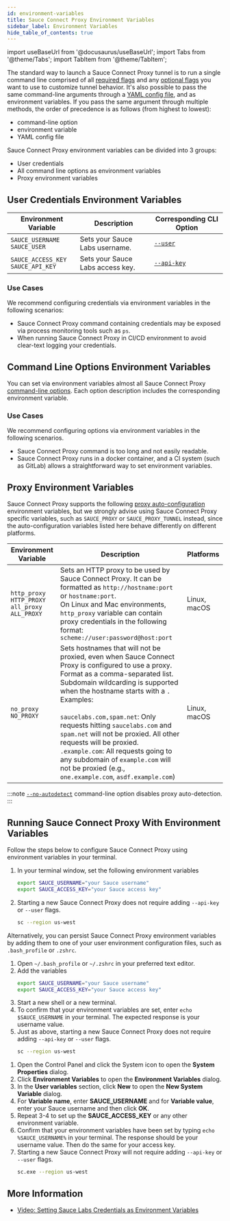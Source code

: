 ```yaml
---
id: environment-variables
title: Sauce Connect Proxy Environment Variables
sidebar_label: Environment Variables
hide_table_of_contents: true
---
```


import useBaseUrl from '@docusaurus/useBaseUrl';
import Tabs from '@theme/Tabs';
import TabItem from '@theme/TabItem';

The standard way to launch a Sauce Connect Proxy tunnel is to run a single command line comprised of all [required flags](/dev/cli/sauce-connect-proxy/#main) and any [optional flags](/dev/cli/sauce-connect-proxy/) you want to use to customize tunnel behavior.
It's also possible to pass the same command-line arguments through a [YAML config file](/secure-connections/sauce-connect/setup-configuration/yaml-config/), and as environment variables.
If you pass the same argument through multiple methods, the order of precedence is as follows (from highest to lowest):

- command-line option
- environment variable
- YAML config file

Sauce Connect Proxy environment variables can be divided into 3 groups:

- User credentials
- All command line options as environment variables
- Proxy environment variables

## User Credentials Environment Variables

| Environment Variable                   | Description                      | Corresponding CLI Option                               |
| -------------------------------------- | -------------------------------- | ------------------------------------------------------ |
| `SAUCE_USERNAME`<br/>`SAUCE_USER`      | Sets your Sauce Labs username.   | [`--user`](/dev/cli/sauce-connect-proxy/#--user)       |
| `SAUCE_ACCESS_KEY`<br/>`SAUCE_API_KEY` | Sets your Sauce Labs access key. | [`--api-key`](/dev/cli/sauce-connect-proxy/#--api-key) |

### Use Cases

We recommend configuring credentials via environment variables in the following scenarios:

- Sauce Connect Proxy command containing credentials may be exposed via process monitoring tools such as `ps`.
- When running Sauce Connect Proxy in CI/CD environment to avoid clear-text logging your credentials.

## Command Line Options Environment Variables

You can set via environment variables almost all Sauce Connect Proxy [command-line options](/dev/cli/sauce-connect-proxy).
Each option description includes the corresponding environment variable.

### Use Cases

We recommend configuring options via environment variables in the following scenarios.

- Sauce Connect Proxy command is too long and not easily readable.
- Sauce Connect Proxy runs in a docker container, and a CI system (such as GitLab) allows a straightforward way to set environment variables.

## Proxy Environment Variables

Sauce Connect Proxy supports the following [proxy auto-configuration](/secure-connections/sauce-connect/setup-configuration/additional-proxies/#proxy-auto-configuration-automatic) environment variables, but we strongly advise using Sauce Connect Proxy specific variables, such as `SAUCE_PROXY` or `SAUCE_PROXY_TUNNEL` instead, since the auto-configuration variables listed here behave differently on different platforms.

| Environment Variable                                          | Description                                                                                                                                                                                                                                                                                                                                                                                                                                                                                                         | Platforms    |
| ------------------------------------------------------------- | ------------------------------------------------------------------------------------------------------------------------------------------------------------------------------------------------------------------------------------------------------------------------------------------------------------------------------------------------------------------------------------------------------------------------------------------------------------------------------------------------------------------- | ------------ |
| `http_proxy`<br/>`HTTP_PROXY`<br/>`all_proxy`<br/>`ALL_PROXY` | Sets an HTTP proxy to be used by Sauce Connect Proxy. It can be formatted as `http://hostname:port` or `hostname:port`.<br/>On Linux and Mac environments, `http_proxy` variable can contain proxy credentials in the following format: `scheme://user:password@host:port`                                                                                                                                                                                                                                          | Linux, macOS |
| `no_proxy`<br/>`NO_PROXY`                                     | Sets hostnames that will not be proxied, even when Sauce Connect Proxy is configured to use a proxy. Format as a comma-separated list. Subdomain wildcarding is supported when the hostname starts with a `.` Examples:<br/><br/>`saucelabs.com,spam.net`: Only requests hitting `saucelabs.com` and `spam.net` will not be proxied. All other requests will be proxied.<br/>`.example.com`: All requests going to any subdomain of `example.com` will not be proxied (e.g., `one.example.com`, `asdf.example.com`) | Linux, macOS |

:::note
[`--no-autodetect`](/dev/cli/sauce-connect-proxy/#--no-autodetect) command-line option disables proxy auto-detection.
:::

## Running Sauce Connect Proxy With Environment Variables

<Tabs>
<TabItem value="macOS/Linux" label="macOS and Linux" default>

Follow the steps below to configure Sauce Connect Proxy using environment variables in your terminal.

1. In your terminal window, set the following environment variables
   ```bash
   export SAUCE_USERNAME="your Sauce username"
   export SAUCE_ACCESS_KEY="your Sauce access key"
   ```
2. Starting a new Sauce Connect Proxy does not require adding `--api-key` or `--user` flags.
   ```bash
   sc --region us-west
   ```

Alternatively, you can persist Sauce Connect Proxy environment variables by adding them to one of your user environment configuration files, such as `.bash_profile` or `.zshrc`.

1. Open `~/.bash_profile` or `~/.zshrc` in your preferred text editor.
2. Add the variables
   ```zsh
   export SAUCE_USERNAME="your Sauce username"
   export SAUCE_ACCESS_KEY="your Sauce access key"
   ```
3. Start a new shell or a new terminal.
4. To confirm that your environment variables are set, enter `echo $SAUCE_USERNAME` in your terminal. The expected response is your username value.
5. Just as above, starting a new Sauce Connect Proxy does not require adding `--api-key` or `--user` flags.
   ```bash
   sc --region us-west
   ```

</TabItem>
<TabItem value="Windows" label="Windows">

1. Open the Control Panel and click the System icon to open the **System Properties** dialog.
2. Click **Environment Variables** to open the **Environment Variables** dialog.
3. In the **User variables** section, click **New** to open the **New System Variable** dialog.
4. For **Variable name**, enter **SAUCE_USERNAME** and for **Variable value**, enter your Sauce username and then click **OK**.
5. Repeat 3-4 to set up the **SAUCE_ACCESS_KEY** or any other environment variable.
6. Confirm that your environment variables have been set by typing `echo %SAUCE_USERNAME%` in your terminal. The response should be your username value. Then do the same for your access key.
7. Starting a new Sauce Connect Proxy will not require adding `--api-key` or `--user` flags.
   ```bash
   sc.exe --region us-west
   ```

</TabItem>
</Tabs>

## More Information

- [Video: Setting Sauce Labs Credentials as Environment Variables](https://www.youtube.com/watch?v=3K1Eu0eTha8)

